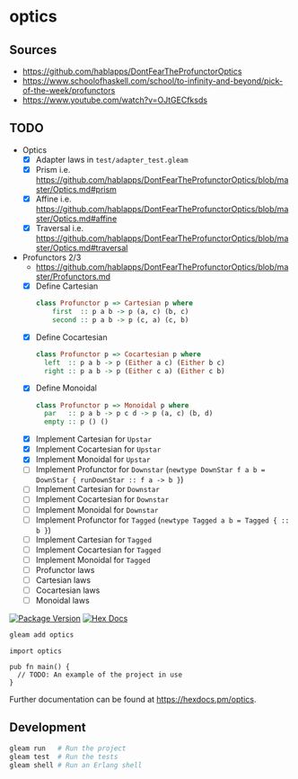 # optics

## Sources

- https://github.com/hablapps/DontFearTheProfunctorOptics
- https://www.schoolofhaskell.com/school/to-infinity-and-beyond/pick-of-the-week/profunctors
- https://www.youtube.com/watch?v=OJtGECfksds

## TODO

- Optics
  - [x] Adapter laws in `test/adapter_test.gleam`
  - [x] Prism i.e. https://github.com/hablapps/DontFearTheProfunctorOptics/blob/master/Optics.md#prism
  - [x] Affine i.e. https://github.com/hablapps/DontFearTheProfunctorOptics/blob/master/Optics.md#affine
  - [x] Traversal i.e. https://github.com/hablapps/DontFearTheProfunctorOptics/blob/master/Optics.md#traversal
- Profunctors 2/3
  - https://github.com/hablapps/DontFearTheProfunctorOptics/blob/master/Profunctors.md
  - [x] Define Cartesian
    ```haskell
    class Profunctor p => Cartesian p where
        first  :: p a b -> p (a, c) (b, c)
        second :: p a b -> p (c, a) (c, b)
    ```
  - [x] Define Cocartesian
    ```haskell
    class Profunctor p => Cocartesian p where
      left  :: p a b -> p (Either a c) (Either b c)
      right :: p a b -> p (Either c a) (Either c b)
    ```
  - [x] Define Monoidal
    ```haskell
    class Profunctor p => Monoidal p where
      par   :: p a b -> p c d -> p (a, c) (b, d)
      empty :: p () ()
    ```
  - [x] Implement Cartesian for `Upstar`
  - [x] Implement Cocartesian for `Upstar`
  - [x] Implement Monoidal for `Upstar`
  - [ ] Implement Profunctor for `Downstar` (`newtype DownStar f a b = DownStar { runDownStar :: f a -> b }`)
  - [ ] Implement Cartesian for `Downstar`
  - [ ] Implement Cocartesian for `Downstar`
  - [ ] Implement Monoidal for `Downstar`
  - [ ] Implement Profunctor for `Tagged` (`newtype Tagged a b = Tagged { :: b }`)
  - [ ] Implement Cartesian for `Tagged`
  - [ ] Implement Cocartesian for `Tagged`
  - [ ] Implement Monoidal for `Tagged`
  - [ ] Profunctor laws
  - [ ] Cartesian laws
  - [ ] Cocartesian laws
  - [ ] Monoidal laws

[![Package Version](https://img.shields.io/hexpm/v/optics)](https://hex.pm/packages/optics)
[![Hex Docs](https://img.shields.io/badge/hex-docs-ffaff3)](https://hexdocs.pm/optics/)

```sh
gleam add optics
```
```gleam
import optics

pub fn main() {
  // TODO: An example of the project in use
}
```

Further documentation can be found at <https://hexdocs.pm/optics>.

## Development

```sh
gleam run   # Run the project
gleam test  # Run the tests
gleam shell # Run an Erlang shell
```
